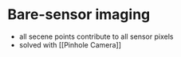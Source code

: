 # Bare-sensor imaging
- all secene points contribute to all sensor pixels
- solved with [[Pinhole Camera]]